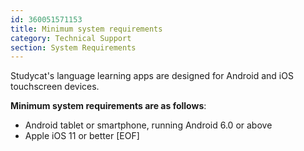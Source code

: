 ```yaml
---
id: 360051571153
title: Minimum system requirements
category: Technical Support 
section: System Requirements 
---
```

Studycat's language learning apps are designed for Android and iOS touchscreen devices.

**Minimum system requirements are as follows**:

* Android tablet or smartphone, running Android 6.0 or above
* Apple iOS 11 or better
[EOF]